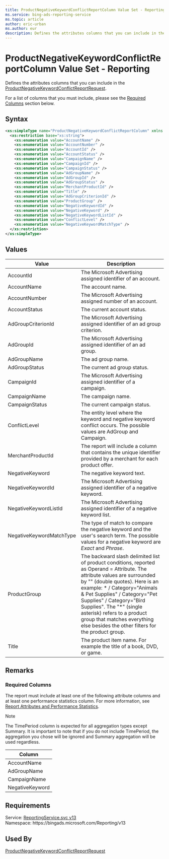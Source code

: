 ```yaml
---
title: ProductNegativeKeywordConflictReportColumn Value Set - Reporting
ms.service: bing-ads-reporting-service
ms.topic: article
author: eric-urban
ms.author: eur
description: Defines the attributes columns that you can include in the ProductNegativeKeywordConflictReportRequest.
---
```

# ProductNegativeKeywordConflictReportColumn Value Set - Reporting
Defines the attributes columns that you can include in the [ProductNegativeKeywordConflictReportRequest](productnegativekeywordconflictreportrequest.md).

For a list of columns that you must include, please see the [Required Columns](#requiredcolumns) section below.

## Syntax
```xml
<xs:simpleType name="ProductNegativeKeywordConflictReportColumn" xmlns:xs="http://www.w3.org/2001/XMLSchema">
  <xs:restriction base="xs:string">
    <xs:enumeration value="AccountName" />
    <xs:enumeration value="AccountNumber" />
    <xs:enumeration value="AccountId" />
    <xs:enumeration value="AccountStatus" />
    <xs:enumeration value="CampaignName" />
    <xs:enumeration value="CampaignId" />
    <xs:enumeration value="CampaignStatus" />
    <xs:enumeration value="AdGroupName" />
    <xs:enumeration value="AdGroupId" />
    <xs:enumeration value="AdGroupStatus" />
    <xs:enumeration value="MerchantProductId" />
    <xs:enumeration value="Title" />
    <xs:enumeration value="AdGroupCriterionId" />
    <xs:enumeration value="ProductGroup" />
    <xs:enumeration value="NegativeKeywordId" />
    <xs:enumeration value="NegativeKeyword" />
    <xs:enumeration value="NegativeKeywordListId" />
    <xs:enumeration value="ConflictLevel" />
    <xs:enumeration value="NegativeKeywordMatchType" />
  </xs:restriction>
</xs:simpleType>
```

## <a name="values"></a>Values

|Value|Description|
|-----------|---------------|
|<a name="accountid"></a>AccountId|The Microsoft Advertising assigned identifier of an account.|
|<a name="accountname"></a>AccountName|The account name.|
|<a name="accountnumber"></a>AccountNumber|The Microsoft Advertising assigned number of an account.|
|<a name="accountstatus"></a>AccountStatus|The current account status.|
|<a name="adgroupcriterionid"></a>AdGroupCriterionId|The Microsoft Advertising assigned identifier of an ad group criterion.|
|<a name="adgroupid"></a>AdGroupId|The Microsoft Advertising assigned identifier of an ad group.|
|<a name="adgroupname"></a>AdGroupName|The ad group name.|
|<a name="adgroupstatus"></a>AdGroupStatus|The current ad group status.|
|<a name="campaignid"></a>CampaignId|The Microsoft Advertising assigned identifier of a campaign.|
|<a name="campaignname"></a>CampaignName|The campaign name.|
|<a name="campaignstatus"></a>CampaignStatus|The current campaign status.|
|<a name="conflictlevel"></a>ConflictLevel|The entity level where the keyword and negative keyword conflict occurs. The possible values are AdGroup and Campaign.|
|<a name="merchantproductid"></a>MerchantProductId|The report will include a column that contains the unique identifier provided by a merchant for each product offer.|
|<a name="negativekeyword"></a>NegativeKeyword|The negative keyword text.|
|<a name="negativekeywordid"></a>NegativeKeywordId|The Microsoft Advertising assigned identifier of a negative keyword.|
|<a name="negativekeywordlistid"></a>NegativeKeywordListId|The Microsoft Advertising assigned identifier of a negative keyword list.|
|<a name="negativekeywordmatchtype"></a>NegativeKeywordMatchType|The type of match to compare the negative keyword and the user's search term. The possible values for a negative keyword are *Exact* and *Phrase*.|
|<a name="productgroup"></a>ProductGroup|The backward slash delimited list of product conditions, reported as Operand = Attribute. The attribute values are surrounded by "" (double quotes). Here is an example: * / Category="Animals & Pet Supplies" / Category="Pet Supplies" / Category="Bird Supplies". The "*" (single asterisk) refers to a product group that matches everything else besides the other filters for the product group.|
|<a name="title"></a>Title|The product item name. For example the title of a book, DVD, or game.|

## <a name="remarks"></a>Remarks
### <a name="requiredcolumns"></a>Required Columns
The report must include at least one of the following attribute columns and at least one performance statistics column. For more information, see [Report Attributes and Performance Statistics](../guides/report-attributes-performance-statistics.md).

> [!NOTE]
> The TimePeriod column is expected for all aggregation types except Summary. It is important to note that if you do not include TimePeriod, the aggregation you chose will be ignored and Summary aggregation will be used regardless.

|Column|
|----------|
|AccountName|
|AdGroupName|
|CampaignName|
|NegativeKeyword|

## Requirements
Service: [ReportingService.svc v13](https://reporting.api.bingads.microsoft.com/Api/Advertiser/Reporting/v13/ReportingService.svc)  
Namespace: https\://bingads.microsoft.com/Reporting/v13  

## Used By
[ProductNegativeKeywordConflictReportRequest](productnegativekeywordconflictreportrequest.md)  
